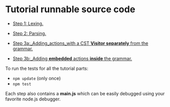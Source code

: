 # Tutorial runnable source code

* [Step 1: Lexing.](https://github.com/SAP/chevrotain/blob/master/examples/tutorial/step1_lexing/)

* [Step 2: Parsing.](https://github.com/SAP/chevrotain/blob/master/examples/tutorial/step2_parsing/)

* [Step 3a:_Adding_actions_with a CST **Visitor separately** from the grammar.](https://github.com/SAP/chevrotain/tree/master/examples/tutorial/step3_actions/)

* [Step 3b:_Adding **embedded** actions **inside** the grammar.](https://github.com/SAP/chevrotain/tree/master/examples/tutorial/step3_actions/)


To run the tests for all the tutorial parts:
* ```npm update``` (only once)
* ```npm test```

Each step also contains a **main.js** which can be easily debugged
using your favorite node.js debugger. 
